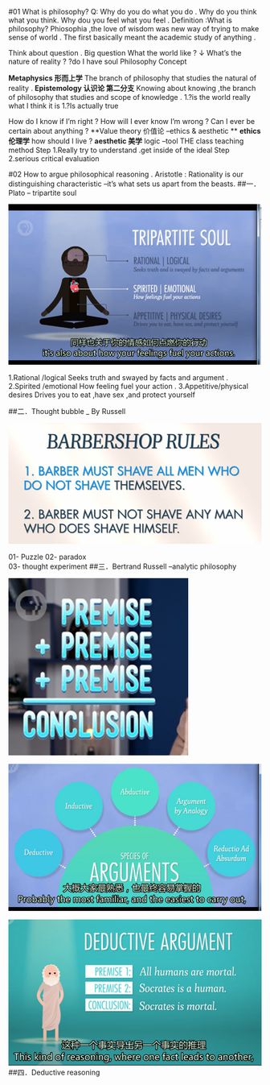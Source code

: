 #01 What is philosophy?
Q:
Why do you do what you do .
Why do you think what you think.
Why dou you feel what you feel .
Definition :What is philosophy?
Phiosophia ,the love of wisdom was new way of trying to make sense of world .
The first basically meant the academic study of anything .

Think about question .
Big question 
What the world like ?
↓
What’s the nature of reality ?
?do I have soul
Philosophy  Concept 
 
**Metaphysics 形而上学**
The branch of philosophy that studies the natural of reality .
**Epistemology  认识论 第二分支**
Knowing about knowing ,the branch of philosophy that studies and scope of knowledge .
1.?is the world really what I think it is 
1.?Is actually true 

How do I know if I’m right ?
How will I ever know I’m wrong ?
Can I ever be certain about anything ?
**Value theory 价值论 –ethics & aesthetic **
**ethics 伦理学**	how should I live ?
**aesthetic  美学**
logic –tool 
THE class teaching method 
Step 1.Really try to understand .get inside of the ideal 
Step 2.serious critical evaluation 

#02 How to argue philosophical reasoning .
Aristotle :
Rationality is our distinguishing characteristic –it’s what sets us apart from the beasts.
##一．Plato – tripartite soul  

![](./_image/2017-03-16-00-41-14.jpg)

1.Rational /logical 
Seeks truth and swayed by facts and argument .
2.Spirited /emotional 
How feeling fuel your action .
3.Appetitive/physical  desires 
Drives you to eat ,have sex ,and protect yourself 

##二．Thought  bubble _ By Russell

![](./_image/2017-03-16-00-41-23.jpg)

01-	Puzzle
02-	paradox  
03-	thought experiment 
##三．Bertrand  Russell –analytic philosophy

![](./_image/2017-03-16-00-41-28.jpg)


![](./_image/2017-03-16-00-41-34.jpg)
 
![](./_image/2017-03-16-00-41-38.jpg)
##四．Deductive reasoning  
